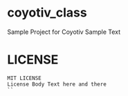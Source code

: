 # coyotiv_class
Sample Project for Coyotiv 
Sample Text 

# LICENSE 
``` 
MIT LICENSE
License Body Text here and there
``